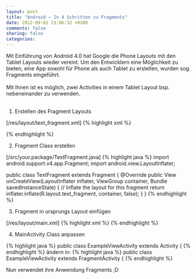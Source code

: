 ```yaml
---
layout: post
title: "Android – In 4 Schritten zu Fragments"
date: 2012-09-01 23:06:32 +0200
comments: false
sharing: false
categories: 
---
```


Mit Einführung von Android 4.0 hat Google die Phone Layouts mit den Tablet Layouts wieder vereint. Um den Entwicklern eine Möglichkeit zu bieten, eine App sowohl für Phone als auch Tablet zu erstellen, wurden sog. Fragments eingeführt.
<br /><br />
Mit Ihnen ist es möglich, zwei Activities in einem Tablet Layout bsp. nebeneinander zu verwenden.
<br /><br />

1) Erstellen des Fragment Layouts

[/res/layout/text_fragment.xml] 
{% highlight xml %}
<?xml version="1.0" encoding="utf-8"?>
<TextView
xmlns:android="http://schemas.android.com/apk/res/android"
android:layout_width="fill_parent"
android:layout_height="wrap_content"
android:text="@string/text"
/>
{% endhighlight %}

<!-- more -->


2) Fragment Class erstellen

[/src/your.package/TextFragment.java]
{% highlight java %}
import android.support.v4.app.Fragment;
import android.view.LayoutInflater;
 
public class TextFragment extends Fragment {
    @Override
    public View onCreateView(LayoutInflater inflater, ViewGroup container, Bundle savedInstanceState) {
        // Inflate the layout for this fragment
        return inflater.inflate(R.layout.text_fragment, container, false);
    }
}
{% endhighlight %}

3) Fragment in ursprungs Layout einfügen

[/res/layout/main.xml]
{% highlight xml %}
<fragment
    android:id="@+id/news_fragment"
    android:layout_width="match_parent"
    android:layout_height="match_parent"
    class="de.stuermerbenjamin.exampleview.TextFragment" />
 {% endhighlight %}

4) MainActivity Class anpassen

{% highlight java %}
public class ExampleViewActivity extends Activity {
{% endhighlight %}
ändern in:
{% highlight java %}
public class ExampleViewActivity extends FragmentActivity {
{% endhighlight %}
 
Nun verwendet ihre Anwendung Fragments ;D